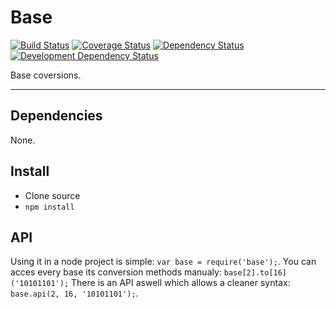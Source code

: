 # Base

[![Build Status](https://img.shields.io/travis/opensoars/base.svg?style=flat)](https://travis-ci.org/opensoars/base)
[![Coverage Status](https://img.shields.io/coveralls/opensoars/base.svg?style=flat)](https://coveralls.io/r/opensoars/base)
[![Dependency Status](https://david-dm.org/opensoars/base.svg?style=flat)](https://david-dm.org/opensoars/base)
[![Development Dependency Status](https://david-dm.org/opensoars/base/dev-status.svg?style=flat)](https://david-dm.org/opensoars/base#info=devDependencies&view=table)


Base coversions.

---


## Dependencies
None.

## Install
* Clone source
* `npm install`


## API
Using it in a node project is simple: `var base = require('base');`. You can acces every base its conversion methods manualy: `base[2].to[16]('10101101');` There is an API aswell which allows a cleaner syntax: `base.api(2, 16, '10101101');`.